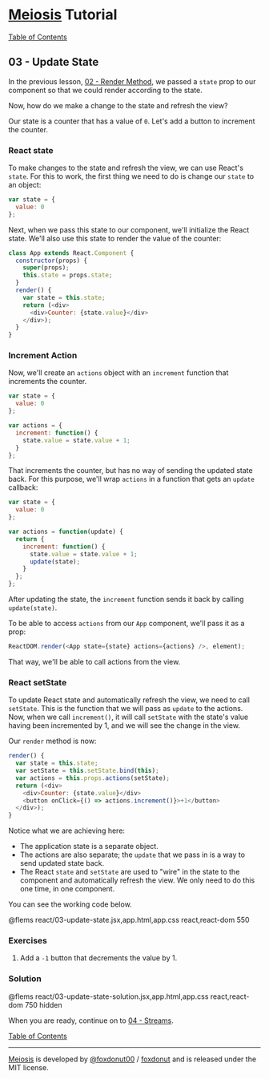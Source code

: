 # [Meiosis](https://meiosis.js.org) Tutorial

[Table of Contents](toc.html)

## 03 - Update State

In the previous lesson, [02 - Render Method](02-render-method-react.html), we passed a `state`
prop to our component so that we could render according to the state.

Now, how do we make a change to the state and refresh the view?

Our state is a counter that has a value of `0`. Let's add a button to increment the counter.

### React state

To make changes to the state and refresh the view, we can use React's `state`. For this to work,
the first thing we need to do is change our `state` to an object:

```javascript
var state = {
  value: 0
};
```

Next, when we pass this state to our component, we'll initialize the React state. We'll also
use this state to render the value of the counter:

```javascript
class App extends React.Component {
  constructor(props) {
    super(props);
    this.state = props.state;
  }
  render() {
    var state = this.state;
    return (<div>
      <div>Counter: {state.value}</div>
    </div>);
  }
}
```

### Increment Action

Now, we'll create an `actions` object with an `increment` function that increments the counter.

```javascript
var state = {
  value: 0
};

var actions = {
  increment: function() {
    state.value = state.value + 1;
  }
};
```

That increments the counter, but has no way of sending the updated state back. For this purpose,
we'll wrap `actions` in a function that gets an `update` callback:

```javascript
var state = {
  value: 0
};

var actions = function(update) {
  return {
    increment: function() {
      state.value = state.value + 1;
      update(state);
    }
  };
};
```

After updating the state, the `increment` function sends it back by calling `update(state)`.

To be able to access `actions` from our `App` component, we'll pass it as a prop:

```javascript
ReactDOM.render(<App state={state} actions={actions} />, element);
```

That way, we'll be able to call actions from the view.

### React setState

To update React state and automatically refresh the view, we need to call `setState`. This
is the function that we will pass as `update` to the actions. Now, when we call `increment()`,
it will call `setState` with the state's value having been incremented by 1, and we will see
the change in the view.

Our `render` method is now:

```javascript
render() {
  var state = this.state;
  var setState = this.setState.bind(this);
  var actions = this.props.actions(setState);
  return (<div>
    <div>Counter: {state.value}</div>
    <button onClick={() => actions.increment()}>+1</button>
  </div>);
}
```

Notice what we are achieving here:

- The application state is a separate object.
- The actions are also separate; the `update` that we pass in is a way to send updated state
back.
- The React `state` and `setState` are used to "wire" in the state to the component and
automatically refresh the view. We only need to do this one time, in one component.

You can see the working code below.

@flems react/03-update-state.jsx,app.html,app.css react,react-dom 550

### Exercises

1. Add a `-1` button that decrements the value by 1.

### Solution

@flems react/03-update-state-solution.jsx,app.html,app.css react,react-dom 750 hidden

When you are ready, continue on to [04 - Streams](04-streams-react.html).

[Table of Contents](toc.html)

-----

[Meiosis](https://meiosis.js.org) is developed by [@foxdonut00](http://twitter.com/foxdonut00) / [foxdonut](https://github.com/foxdonut) and is released under the MIT license.
